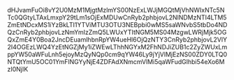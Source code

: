 dHJvamFuOi8vY2U0MzM1MjgtMzlmYS00NzExLWJjMGQtMjVhNWIxNTc5NTc0QGtyLTAxLmxpY29tLm1sOjExMDUwCnRyb2phbjovL2NlNDMzNTI4LTM5ZmEtNDcxMS1iYzBkLTI1YTViMTU3OTU3NEBpbi0wMS5saWNvbS5tbDo4NDQzCnRyb2phbjovLzNmYmIzZmQ5LWUxYTItNGM5MS04MzgwLWRjMjk5OGQxZmE4Y0Boa2JncDEuamlhbnRpYW4ueHl6OjQzNTY3CnRyb2phbjovL2VlY2I4OGEzLWQ4YzEtNGZjMy1iZWEwLThhNGYxM2FhNDJiZUB1c2ZyZWUxLmppYW50aWFuLnh5ejoyMzQyNQp0cm9qYW46Ly9jYjVlMjEzNS00ZDY0LTQ0NTQtYmU5OC01YmFlNGYyNjE4ZDFAdXNmcmVlMi5qaWFudGlhbi54eXo6MzI0NjIK